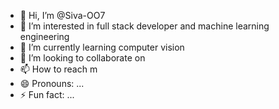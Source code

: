 - 👋 Hi, I’m @Siva-OO7
- 👀 I’m interested in full stack developer and machine learning engineering 
- 🌱 I’m currently learning computer vision 
- 💞️ I’m looking to collaborate on 
- 📫 How to reach m
- 😄 Pronouns: ...
- ⚡ Fun fact: ... 

<!---
Siva-OO7/Siva-OO7 is a ✨ special ✨ repository because its `README.md` (this file) appears on your GitHub profile.
You can click the Preview link to take a look at your changes.
--->
